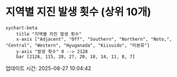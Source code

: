 # 지역별 지진 발생 횟수 (상위 10개)

```mermaid
xychart-beta
    title "지역별 지진 발생 횟수"
    x-axis ["Adjacent", "Off", "Southern", "Northern", "Noto,", "Central", "Western", "Hyuganada", "Kiisuido", "미분류"]
    y-axis "발생 횟수" 0 --> 2128
    bar [2126, 115, 28, 27, 20, 18, 14, 11, 8, 7]
```

업데이트 시간: 2025-08-27 10:04:42
